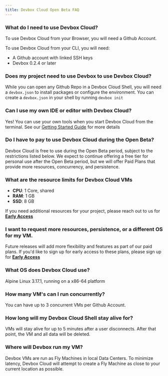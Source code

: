```yaml
---
title: Devbox Cloud Open Beta FAQ
---
```


### What do I need to use Devbox Cloud?

To use Devbox Cloud from your Browser, you will need a Github Account. 

To use Devbox Cloud from your CLI, you will need: 

* A Github account with linked SSH keys
* Devbox 0.2.4 or later 

### Does my project need to use Devbox to use Devbox Cloud?

While you can open any Github Repo in a Devbox Cloud Shell, you will need a `devbox.json` to install packages or configure the environment. You can create a `devbox.json` in your shell by running `devbox init`

### Can I use my own IDE or editor with Devbox Cloud?

Yes! You can use your own tools when you start Devbox Cloud from the terminal. See our [Getting Started Guide](getting_started.md) for more details

### Do I have to pay to use Devbox Cloud during the Open Beta?

Devbox Cloud is free to use during the Open Beta period, subject to the restrictions listed below. We expect to continue offering a free tier for personal use after the Open Beta period, but we will offer Paid Plans that provide more resources, concurrency, and persistence. 

### What are the resource limits for Devbox Cloud VMs

* **CPU**: 1 Core, shared
* **RAM**: 1 GB
* **SSD**: 8 GB

If you need additional resources for your project, please reach out to us for **[Early Access](https://jetpack-io.typeform.com/devbox-cloud)**

### I want to request more resources, persistence, or a different OS for my VM.

Future releases will add more flexibility and features as part of our paid plans. If you'd like to sign up for early access to these plans, please sign up for **[Early Access](https://jetpack-io.typeform.com/devbox-cloud)**

### What OS does Devbox Cloud use?

Alpine Linux 3.17.1, running on a x86-64 platform

### How many VM's can I run concurrently?

You can have up to 3 concurrent VMs per Github Account. 

### How long will my Devbox Cloud Shell stay alive for?

VMs will stay alive for up to 5 minutes after a user disconnects. After that point, the VM and all data will be deleted.

### Where will Devbox run my VM?

Devbox VMs are run as Fly Machines in local Data Centers. To minimize latency, Devbox Cloud will attempt to create a Fly Machine as close to your current location as possible. 



